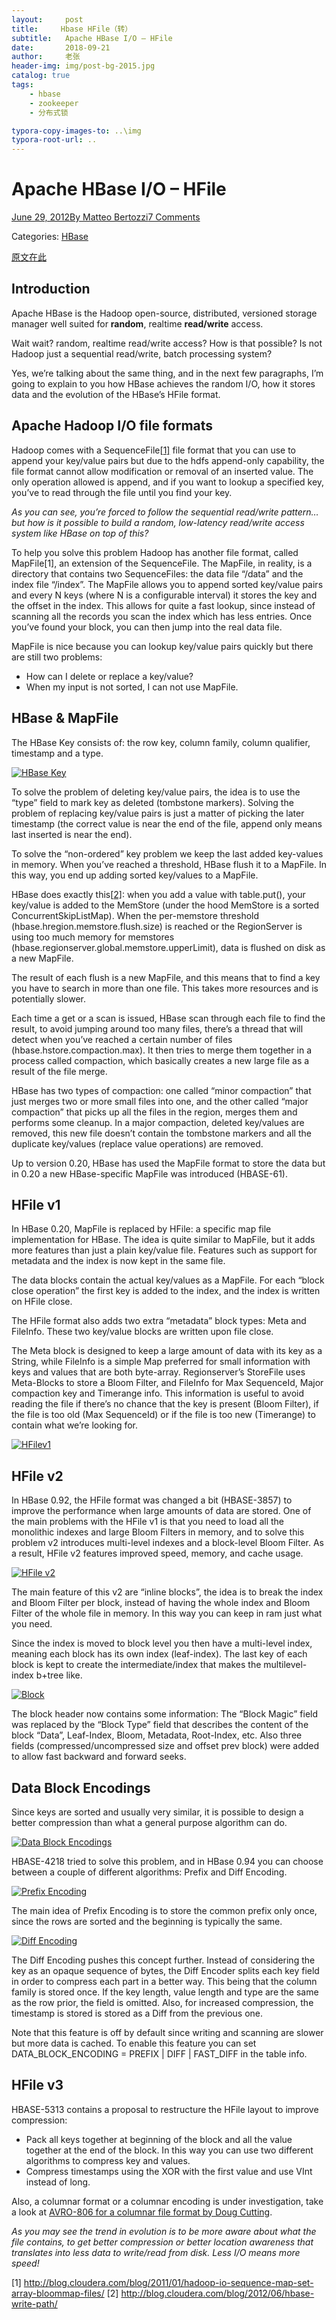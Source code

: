 ```yaml
---
layout:     post
title:     Hbase HFile（转）
subtitle:   Apache HBase I/O – HFile
date:       2018-09-21
author:     老张
header-img: img/post-bg-2015.jpg
catalog: true
tags:
    - hbase
    - zookeeper
    - 分布式锁

typora-copy-images-to: ..\img
typora-root-url: ..
---
```




# Apache HBase I/O – HFile

[June 29, 2012](http://blog.cloudera.com/blog/2012/06/hbase-io-hfile-input-output/)[By Matteo Bertozzi](http://blog.cloudera.com/blog/author/mbertozzi/)[7 Comments](http://blog.cloudera.com/blog/2012/06/hbase-io-hfile-input-output/#comments)

Categories: [HBase](http://blog.cloudera.com/blog/category/hbase/)

[原文在此](http://blog.cloudera.com/blog/2012/06/hbase-io-hfile-input-output/)

## Introduction

Apache HBase is the Hadoop open-source, distributed, versioned storage manager well suited for **random**, realtime **read/write** access.

Wait wait? random, realtime read/write access?
How is that possible? Is not Hadoop just a sequential read/write, batch processing system?

Yes, we’re talking about the same thing, and in the next few paragraphs, I’m going to explain to  you how HBase achieves the random I/O, how it stores data and the evolution of the HBase’s HFile format.

## Apache Hadoop I/O file formats

Hadoop comes with a SequenceFile[[1\]](http://blog.cloudera.com/blog/2012/06/hbase-io-hfile-input-output/#1) file format that you can use to append your key/value pairs but due to the hdfs append-only capability, the file format cannot allow modification or removal of an inserted value. The only operation allowed is append, and if you want to lookup a specified key, you’ve to read through the file until you find your key.

*As you can see, you’re forced to follow the sequential read/write pattern… but how is it possible to build a random, low-latency read/write access system like HBase on top of this?*

To help you solve this problem Hadoop has another file format, called MapFile[1], an extension of the SequenceFile.  The MapFile, in reality, is a directory that contains two SequenceFiles: the data file “/data” and the index file “/index”. The MapFile allows you to append sorted key/value pairs and every N keys (where N is a configurable interval) it stores the key and the offset in the index. This allows for quite a fast lookup, since instead of scanning all the records you scan the index which has less entries. Once you’ve found your block, you can then jump into the real data file.

MapFile is nice because you can lookup key/value pairs quickly but there are still two problems:

- How can I delete or replace a key/value?
- When my input is not sorted, I can not use MapFile.

## HBase & MapFile

The HBase Key consists of: the row key, column family, column qualifier, timestamp and a type.

[![HBase Key](/img/HBase-Key-1537534295146.png)](http://blog.cloudera.com/wp-content/uploads/2012/06/HBase-Key.png)

To solve the problem of deleting key/value pairs, the idea is to use the “type” field to mark key as deleted (tombstone markers).  Solving the problem of replacing key/value pairs is just a matter of picking the later timestamp (the correct value is near the end of the file, append only means last inserted is near the end).

To solve the “non-ordered” key problem we keep the last added key-values in memory.  When you’ve reached a threshold, HBase flush it to a MapFile.  In this way, you end up adding sorted key/values to a MapFile.

HBase does exactly this[[2\]](http://blog.cloudera.com/blog/2012/06/hbase-io-hfile-input-output/#2): when you add a value with table.put(), your key/value is added to the MemStore (under the hood MemStore is a sorted ConcurrentSkipListMap). When the per-memstore threshold (hbase.hregion.memstore.flush.size) is reached or the RegionServer is using too much memory for memstores (hbase.regionserver.global.memstore.upperLimit), data is flushed on disk as a new MapFile.

The result of each flush is a new MapFile, and this means that to find a key you have to search in more than one file.  This takes more resources and is potentially slower.

Each time a get or a scan is issued, HBase scan through each file to find the result, to avoid jumping around too many files, there’s a thread that will detect when you’ve reached a certain number of files (hbase.hstore.compaction.max). It then tries to merge them together in a process called compaction, which basically  creates a new large file as a result of the file merge.

HBase has two types of compaction: one called “minor compaction” that just merges two or more small files into one, and the other called “major compaction” that picks up all the files in the region, merges them and performs some cleanup.  In a major compaction, deleted key/values are removed, this new file doesn’t contain the tombstone markers and all the duplicate key/values (replace value operations) are removed.

Up to version 0.20, HBase has used the MapFile format to store the data but in 0.20 a new HBase-specific MapFile was introduced (HBASE-61).

## HFile v1

In HBase 0.20, MapFile is replaced by HFile: a specific map file implementation for HBase. The idea is quite similar to MapFile, but it adds more features than just a plain key/value file. Features such as support for metadata and the index is now kept in the same file.

The data blocks contain the actual key/values as a MapFile.  For each “block close operation” the first key is added to the index, and the index is written on HFile close.

The HFile format also adds two extra “metadata” block types: Meta and FileInfo.  These two key/value blocks are written upon file close.

The Meta block is designed to keep a large amount of data with its key as a String, while FileInfo is a simple Map preferred for small information with keys and values that are both byte-array. Regionserver’s StoreFile uses Meta-Blocks to store a Bloom Filter, and FileInfo for Max SequenceId, Major compaction key and Timerange info. This information is useful to avoid reading the file if there’s no chance that the key is present (Bloom Filter), if the file is too old (Max SequenceId) or if the file is too new (Timerange) to contain what we’re looking for.

[![HFilev1](/img/HFilev1.png)](http://blog.cloudera.com/wp-content/uploads/2012/06/HFilev1.png)

## HFile v2

In HBase 0.92, the HFile format was changed a bit (HBASE-3857) to improve the performance when large amounts of data are stored. One of the main problems with the HFile v1 is that you need to load all the monolithic indexes and large Bloom Filters in memory, and to solve this problem v2 introduces multi-level indexes and a block-level Bloom Filter. As a result, HFile v2  features improved speed, memory, and cache usage.

[![HFile v2](/img/HFile-v2.png)](http://blog.cloudera.com/wp-content/uploads/2012/06/HFile-v2.png)

The main feature of this v2 are “inline blocks”, the idea is to break the index and Bloom Filter per block, instead of having the whole index and Bloom Filter of the whole file in memory. In this way you can keep in ram just what you need.

Since the index is moved to block level you then have a multi-level index, meaning each block has its own index (leaf-index).  The last key of each block is kept to create the intermediate/index that makes the multilevel-index b+tree like.

[![Block](/img/Block.png)](http://blog.cloudera.com/wp-content/uploads/2012/06/Block.png)

The block header now contains some information: The “Block Magic” field was replaced by the “Block Type” field that describes the content of the block “Data”, Leaf-Index, Bloom, Metadata, Root-Index, etc. Also three fields (compressed/uncompressed size and offset prev block) were added to allow fast backward and forward seeks.

## Data Block Encodings

Since keys are sorted and usually very similar, it is possible to design a better compression than what a general purpose algorithm can do.

[![Data Block Encodings](/img/Data-Block-Encodings.png)](http://blog.cloudera.com/wp-content/uploads/2012/06/Data-Block-Encodings.png)

HBASE-4218 tried to solve this problem, and in HBase 0.94 you can choose between a couple of different algorithms: Prefix and Diff Encoding.

[![Prefix Encoding](/img/Prefix-Encoding.png)](http://blog.cloudera.com/wp-content/uploads/2012/06/Prefix-Encoding.png)

The main idea of Prefix Encoding is to store the common prefix only once, since the rows are sorted and the beginning is typically the same.

[![Diff Encoding](/img/Diff-Encoding.png)](http://blog.cloudera.com/wp-content/uploads/2012/06/Diff-Encoding.png)

The Diff Encoding pushes this concept further. Instead of considering the key as an opaque sequence of bytes, the Diff Encoder splits each key field in order to compress each part in a better way. This being that the column family is stored once. If the key length, value length and type are the same as the row prior, the field is omitted. Also, for increased compression, the timestamp is stored is stored as a Diff from the previous one.

Note that this feature is off by default since writing and scanning are slower but more data is cached. To enable this feature you can set DATA_BLOCK_ENCODING = PREFIX | DIFF | FAST_DIFF in the table info.

## HFile v3

HBASE-5313 contains a proposal to restructure the HFile layout to improve compression:

- Pack all keys together at beginning of the block and all the value together at the end of the block. In this way you can use two different algorithms to compress key and values.
- Compress timestamps using the XOR with the first value and use VInt instead of long.

Also, a columnar format or a columnar encoding is under investigation, take a look at [AVRO-806 for a columnar file format by Doug Cutting](https://github.com/cutting/trevni).

*As you may see the trend in evolution is to be more aware about what the file contains, to get better compression or better location awareness that translates into less data to write/read from disk. Less I/O means more speed!*

[1] <http://blog.cloudera.com/blog/2011/01/hadoop-io-sequence-map-set-array-bloommap-files/>
[2] <http://blog.cloudera.com/blog/2012/06/hbase-write-path/>